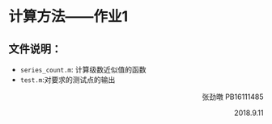 # 计算方法——作业1

## 文件说明：

* `series_count.m`: 计算级数近似值的函数
* `test.m`:对要求的测试点的输出

<p align='right'>张劲暾 PB16111485</p>

<p align='right'>2018.9.11</p>

